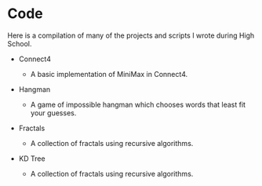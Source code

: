 # Code

Here is a compilation of many of the projects and scripts I wrote during High School.

+ Connect4
	+ A basic implementation of MiniMax in Connect4.

+ Hangman
	+ A game of impossible hangman which chooses words that least fit your guesses.

+ Fractals
	+ A collection of fractals using recursive algorithms.
	
+ KD Tree
	+ A collection of fractals using recursive algorithms.